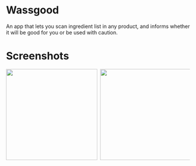 # Wassgood
An app that lets you scan ingredient list in any product, and informs whether it will be good for you or be used with caution. 

# Screenshots
<pre>
<img src="https://challengepost-s3-challengepost.netdna-ssl.com/photos/production/software_photos/001/275/803/datas/original.jpg" width="250"> <img src="https://challengepost-s3-challengepost.netdna-ssl.com/photos/production/software_photos/001/275/935/datas/original.jpg" width="250"> <img src="https://challengepost-s3-challengepost.netdna-ssl.com/photos/production/software_photos/001/275/062/datas/original.jpg" width="250"> <img src="https://challengepost-s3-challengepost.netdna-ssl.com/photos/production/software_photos/001/275/065/datas/original.jpg" width="250"> <img src="https://challengepost-s3-challengepost.netdna-ssl.com/photos/production/software_photos/001/275/064/datas/gallery.jpg" width="250"> <img src="https://challengepost-s3-challengepost.netdna-ssl.com/photos/production/software_photos/001/275/063/datas/gallery.jpg" width="250"> <img src="https://challengepost-s3-challengepost.netdna-ssl.com/photos/production/software_photos/001/275/066/datas/gallery.jpg" width="250"> 

</pre>
